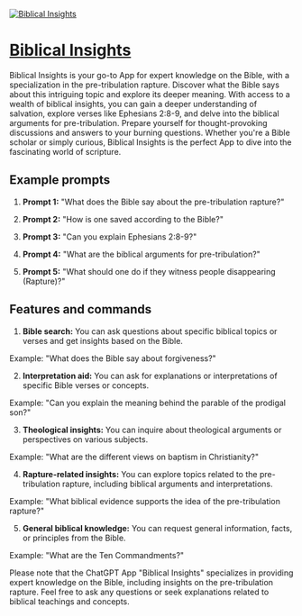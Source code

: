 [![Biblical Insights](https://files.oaiusercontent.com/file-gF9630ZJnZl2RuCv9AGGaB82?se=2123-10-18T08%3A32%3A26Z&sp=r&sv=2021-08-06&sr=b&rscc=max-age%3D31536000%2C%20immutable&rscd=attachment%3B%20filename%3D03121654-737d-4bd3-a72b-ab1eacb4cd0f.webp&sig=wrqNs39YsYPuYeHcjlTx4CBmn7ojQsd5d6uEOQrsSNM%3D)](https://chat.openai.com/g/g-IcAQmhHym-biblical-insights)

# [Biblical Insights](https://chat.openai.com/g/g-IcAQmhHym-biblical-insights)

Biblical Insights is your go-to App for expert knowledge on the Bible, with a specialization in the pre-tribulation rapture. Discover what the Bible says about this intriguing topic and explore its deeper meaning. With access to a wealth of biblical insights, you can gain a deeper understanding of salvation, explore verses like Ephesians 2:8-9, and delve into the biblical arguments for pre-tribulation. Prepare yourself for thought-provoking discussions and answers to your burning questions. Whether you're a Bible scholar or simply curious, Biblical Insights is the perfect App to dive into the fascinating world of scripture.

## Example prompts

1. **Prompt 1:** "What does the Bible say about the pre-tribulation rapture?"

2. **Prompt 2:** "How is one saved according to the Bible?"

3. **Prompt 3:** "Can you explain Ephesians 2:8-9?"

4. **Prompt 4:** "What are the biblical arguments for pre-tribulation?"

5. **Prompt 5:** "What should one do if they witness people disappearing (Rapture)?"

## Features and commands

1. **Bible search:** You can ask questions about specific biblical topics or verses and get insights based on the Bible.

Example: "What does the Bible say about forgiveness?"

2. **Interpretation aid:** You can ask for explanations or interpretations of specific Bible verses or concepts.

Example: "Can you explain the meaning behind the parable of the prodigal son?"

3. **Theological insights:** You can inquire about theological arguments or perspectives on various subjects.

Example: "What are the different views on baptism in Christianity?"

4. **Rapture-related insights:** You can explore topics related to the pre-tribulation rapture, including biblical arguments and interpretations.

Example: "What biblical evidence supports the idea of the pre-tribulation rapture?"

5. **General biblical knowledge:** You can request general information, facts, or principles from the Bible.

Example: "What are the Ten Commandments?"

Please note that the ChatGPT App "Biblical Insights" specializes in providing expert knowledge on the Bible, including insights on the pre-tribulation rapture. Feel free to ask any questions or seek explanations related to biblical teachings and concepts.